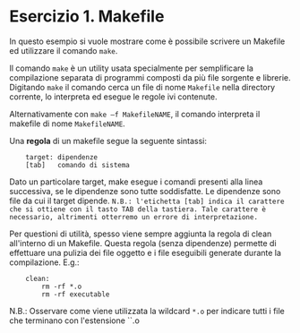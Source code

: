 # Esercizio 1. Makefile 

In questo esempio si vuole mostrare come è possibile scrivere un Makefile ed utilizzare il comando ``make``.

Il comando ``make`` è un utility usata specialmente per semplificare la compilazione separata di programmi composti da più file sorgente e librerie.
Digitando ``make`` il comando cerca un file di nome ``Makefile`` nella directory corrente, lo interpreta ed esegue le regole ivi contenute.

Alternativamente con ``make –f MakefileNAME``, il comando interpreta il makefile di nome ``MakefileNAME``. 

Una **regola** di un makefile segue la seguente sintassi:

```
	target: dipendenze
	[tab]	comando di sistema
```

Dato un particolare target, make esegue i comandi presenti alla linea successiva, se le dipendenze sono tutte soddisfatte.
Le dipendenze sono file da cui il target dipende. ``N.B.: l'etichetta [tab] indica il carattere che si ottiene con il tasto TAB della tastiera. Tale carattere è necessario, altrimenti otterremo un errore di interpretazione.``

Per questioni di utilità, spesso viene sempre aggiunta la regola di clean all'interno di un Makefile. Questa regola (senza dipendenze) permette di 
effettuare una pulizia dei file oggetto e i file eseguibili generate durante la compilazione. E.g.:

```
	clean: 
		rm -rf *.o
		rm -rf executable
```
N.B.: Osservare come viene utilizzata la wildcard ``*.o`` per indicare tutti i file che terminano con l'estensione ``.o
